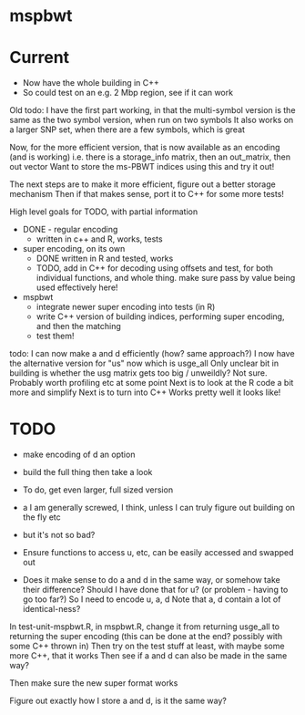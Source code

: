 # mspbwt

Current
=============
 - Now have the whole building in C++
 - So could test on an e.g. 2 Mbp region, see if it can work




 

Old todo:
I have the first part working, in that the multi-symbol version is the same as the two symbol version, when run on two symbols
It also works on a larger SNP set, when there are a few symbols, which is great

Now, for the more efficient version, that is now available as an encoding (and is working)
i.e. there is a storage_info matrix, then an out_matrix, then out vector
Want to store the ms-PBWT indices using this and try it out!

The next steps are to make it more efficient, figure out a better storage mechanism
Then if that makes sense, port it to C++ for some more tests!

High level goals for TODO, with partial information
 - DONE - regular encoding
   - written in c++ and R, works, tests
 - super encoding, on its own
   - DONE written in R and tested, works
   - TODO, add in C++ for decoding using offsets and test, for both individual functions, and whole thing. make sure pass by value being used effectively here!
 - mspbwt
   - integrate newer super encoding into tests (in R)
   - write C++ version of building indices, performing super encoding, and then the matching
   - test them!




todo:
I can now make a and d efficiently (how? same approach?)
I now have the alternative version for "us" now which is usge_all
Only unclear bit in building is whether the usg matrix gets too big / unweildly? Not sure. Probably worth profiling etc at some point
Next is to look at the R code a bit more and simplify
Next is to turn into C++
Works pretty well it looks like!


TODO
================
 - make encoding of d an option
 - build the full thing then take a look
 - To do, get even larger, full sized version
 - a I am generally screwed, I think, unless I can truly figure out building on the fly etc
 - but it's not so bad?


 - Ensure functions to access u, etc, can be easily accessed and swapped out
 - Does it make sense to do a and d in the same way, or somehow take their difference? Should I have done that for u? (or problem - having to go too far?)
So I need to encode u, a, d 
Note that a, d contain a lot of identical-ness?

In test-unit-mspbwt.R, in mspbwt.R, change it from returning usge_all to returning the super encoding (this can be done at the end? possibly with some C++ thrown in)
Then try on the test stuff at least, with maybe some more C++, that it works
Then see if a and d can also be made in the same way?

Then make sure the new super format works

Figure out exactly how I store a and d, is it the same way?
